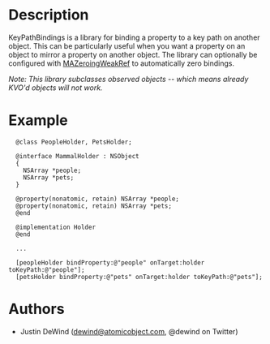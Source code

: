 Description
===========

KeyPathBindings is a library for binding a property to a key path on another object. This can be particularly useful when you want a property on an object to mirror a property on another object. The library can optionally be configured with [MAZeroingWeakRef](https://github.com/mikeash/MAZeroingWeakRef) to automatically zero bindings.

_Note: This library subclasses observed objects -- which means already KVO'd objects will not work._

Example
========

      @class PeopleHolder, PetsHolder;
      
      @interface MammalHolder : NSObject
      {
        NSArray *people;
        NSArray *pets;
      }

      @property(nonatomic, retain) NSArray *people;
      @property(nonatomic, retain) NSArray *pets;
      @end
      
      @implementation Holder
      @end
      
      ...
      
      [peopleHolder bindProperty:@"people" onTarget:holder toKeyPath:@"people"];
      [petsHolder bindProperty:@"pets" onTarget:holder toKeyPath:@"pets"];


Authors
=======

* Justin DeWind (dewind@atomicobject.com, @dewind on Twitter)
